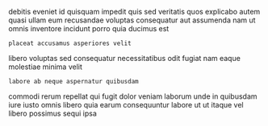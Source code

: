 <!--
title: Multi-tiered bifurcated conglomeration
author: Meaghan
date: 2014-12-28-1306
link: 2014-12-28-1306-multi-tiered-bifurcated-conglomeration
tags: [IX,Backbone,CSS,OSX]
-->

debitis eveniet id quisquam impedit quis sed veritatis quos
explicabo autem quasi ullam eum recusandae voluptas consequatur aut assumenda
nam ut omnis inventore incidunt porro
quia ducimus est
 	placeat accusamus asperiores velit
libero voluptas sed consequatur necessitatibus odit fugiat
nam eaque molestiae minima velit
 	labore ab neque aspernatur quibusdam
commodi rerum repellat
qui fugit dolor veniam laborum unde
in quibusdam iure iusto omnis libero quia earum
consequuntur labore ut ut itaque vel libero possimus sequi ipsa